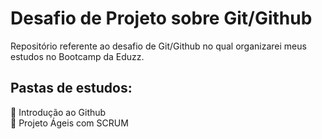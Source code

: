 # Desafio de Projeto sobre Git/Github
Repositório referente ao desafio de Git/Github no qual organizarei meus estudos no Bootcamp da Eduzz.

## Pastas de estudos:

:file_folder: Introdução ao Github </br>
:file_folder: Projeto Ágeis com SCRUM </br>


